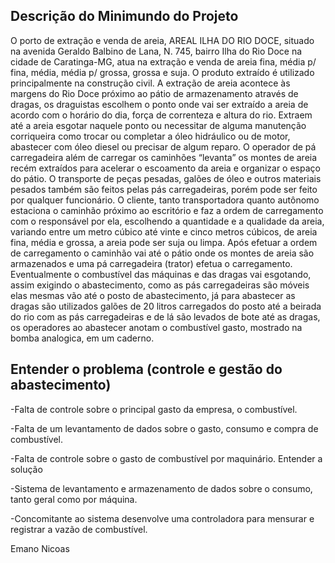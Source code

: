 ## Descrição do Minimundo do Projeto 

O porto de extração e venda de areia, AREAL ILHA DO RIO DOCE, situado na avenida Geraldo Balbino de Lana, N. 745, bairro Ilha do Rio Doce na cidade de Caratinga-MG, atua na extração e venda de areia fina, média p/ fina, média, média p/ grossa, grossa e suja. O produto extraído é utilizado principalmente na construção civil. A extração de areia acontece às margens do Rio Doce próximo ao pátio de armazenamento através de dragas, os draguistas escolhem o ponto onde vai ser extraído a areia de acordo com o horário do dia, força de correnteza e altura do rio. Extraem até a areia esgotar naquele ponto ou necessitar de alguma manutenção corriqueira como trocar ou completar a óleo hidráulico ou de motor, abastecer com óleo diesel ou precisar de algum reparo. O operador de pá carregadeira além de carregar os caminhões “levanta” os montes de areia recém extraídos para acelerar o escoamento da areia e organizar o espaço do pátio. O transporte de peças pesadas, galões de óleo e outros materiais pesados também são feitos pelas pás carregadeiras, porém pode ser feito por qualquer funcionário. O cliente, tanto transportadora quanto autônomo estaciona o caminhão próximo ao escritório e faz a ordem de carregamento com o responsável por ela, escolhendo a quantidade e a qualidade da areia, variando entre um metro cúbico até vinte e cinco metros cúbicos, de areia fina, média e grossa, a areia pode ser suja ou limpa. Após efetuar a ordem de carregamento o caminhão vai até o pátio onde os montes de areia são armazenados e uma pá carregadeira (trator) efetua o carregamento. Eventualmente o combustível das máquinas e das dragas vai esgotando, assim exigindo o abastecimento, como as pás carregadeiras são móveis elas mesmas vão até o posto de abastecimento, já para abastecer as dragas são utilizados galões de 20 litros carregados do posto até a beirada do rio com as pás carregadeiras e de lá são levados de bote até as dragas, os operadores ao abastecer anotam o combustível gasto, mostrado na bomba analogica, em um caderno. 


## Entender o problema (controle e gestão do abastecimento) 

-Falta de controle sobre o principal gasto da empresa, o combustível. 

-Falta de um levantamento de dados sobre o gasto, consumo e compra de combustível. 

-Falta de controle sobre o gasto de combustível por maquinário. 
Entender a solução 

-Sistema de levantamento e armazenamento de dados sobre o consumo, tanto geral como por máquina. 

-Concomitante ao sistema desenvolve uma controladora para mensurar e registrar a vazão de combustível.

Emano Nicoas 


